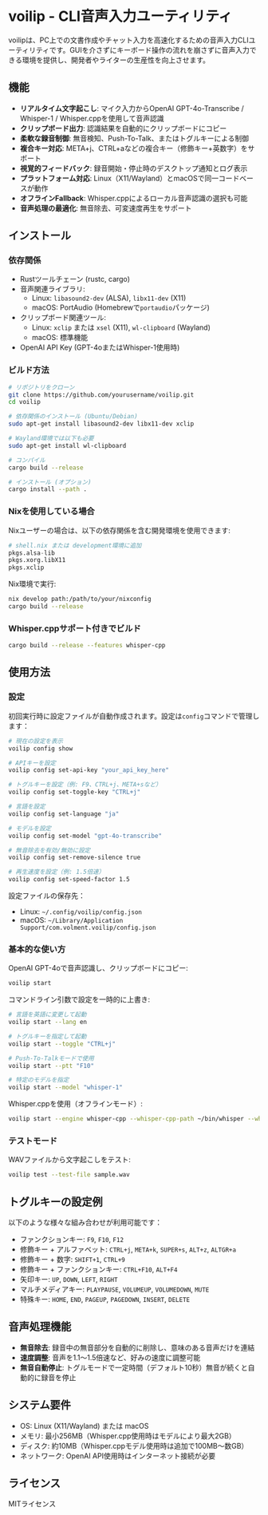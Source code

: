 # voilip - CLI音声入力ユーティリティ

voilipは、PC上での文書作成やチャット入力を高速化するための音声入力CLIユーティリティです。GUIを介さずにキーボード操作の流れを崩さずに音声入力できる環境を提供し、開発者やライターの生産性を向上させます。

## 機能

- **リアルタイム文字起こし**: マイク入力からOpenAI GPT-4o-Transcribe / Whisper-1 / Whisper.cppを使用して音声認識
- **クリップボード出力**: 認識結果を自動的にクリップボードにコピー
- **柔軟な録音制御**: 無音検知、Push-To-Talk、またはトグルキーによる制御
- **複合キー対応**: META+j、CTRL+aなどの複合キー（修飾キー+英数字）をサポート
- **視覚的フィードバック**: 録音開始・停止時のデスクトップ通知とログ表示
- **プラットフォーム対応**: Linux（X11/Wayland）とmacOSで同一コードベースが動作
- **オフラインFallback**: Whisper.cppによるローカル音声認識の選択も可能
- **音声処理の最適化**: 無音除去、可変速度再生をサポート

## インストール

### 依存関係

- Rustツールチェーン (rustc, cargo)
- 音声関連ライブラリ:
  - Linux: `libasound2-dev` (ALSA), `libx11-dev` (X11)
  - macOS: PortAudio (Homebrewで`portaudio`パッケージ)
- クリップボード関連ツール: 
  - Linux: `xclip` または `xsel` (X11), `wl-clipboard` (Wayland)
  - macOS: 標準機能
- OpenAI API Key (GPT-4oまたはWhisper-1使用時)

### ビルド方法

```bash
# リポジトリをクローン
git clone https://github.com/yourusername/voilip.git
cd voilip

# 依存関係のインストール (Ubuntu/Debian)
sudo apt-get install libasound2-dev libx11-dev xclip

# Wayland環境では以下も必要
sudo apt-get install wl-clipboard

# コンパイル
cargo build --release

# インストール (オプション)
cargo install --path .
```

### Nixを使用している場合

Nixユーザーの場合は、以下の依存関係を含む開発環境を使用できます:

```nix
# shell.nix または development環境に追加
pkgs.alsa-lib
pkgs.xorg.libX11
pkgs.xclip
```

Nix環境で実行:

```bash
nix develop path:/path/to/your/nixconfig
cargo build --release
```

### Whisper.cppサポート付きでビルド

```bash
cargo build --release --features whisper-cpp
```

## 使用方法

### 設定

初回実行時に設定ファイルが自動作成されます。設定は`config`コマンドで管理します：

```bash
# 現在の設定を表示
voilip config show

# APIキーを設定
voilip config set-api-key "your_api_key_here"

# トグルキーを設定（例: F9、CTRL+j、META+sなど）
voilip config set-toggle-key "CTRL+j"

# 言語を設定
voilip config set-language "ja"

# モデルを設定
voilip config set-model "gpt-4o-transcribe"

# 無音除去を有効/無効に設定
voilip config set-remove-silence true

# 再生速度を設定（例: 1.5倍速）
voilip config set-speed-factor 1.5
```

設定ファイルの保存先：
- Linux: `~/.config/voilip/config.json`
- macOS: `~/Library/Application Support/com.volment.voilip/config.json`

### 基本的な使い方

OpenAI GPT-4oで音声認識し、クリップボードにコピー:

```bash
voilip start
```

コマンドライン引数で設定を一時的に上書き:

```bash
# 言語を英語に変更して起動
voilip start --lang en

# トグルキーを指定して起動
voilip start --toggle "CTRL+j"

# Push-To-Talkモードで使用
voilip start --ptt "F10"

# 特定のモデルを指定
voilip start --model "whisper-1"
```

Whisper.cppを使用（オフラインモード）:

```bash
voilip start --engine whisper-cpp --whisper-cpp-path ~/bin/whisper --whisper-cpp-model ~/models/ggml-small.bin
```

### テストモード

WAVファイルから文字起こしをテスト:

```bash
voilip test --test-file sample.wav
```

## トグルキーの設定例

以下のような様々な組み合わせが利用可能です：

- ファンクションキー: `F9`, `F10`, `F12`
- 修飾キー + アルファベット: `CTRL+j`, `META+k`, `SUPER+s`, `ALT+z`, `ALTGR+a`
- 修飾キー + 数字: `SHIFT+1`, `CTRL+9`
- 修飾キー + ファンクションキー: `CTRL+F10`, `ALT+F4`
- 矢印キー: `UP`, `DOWN`, `LEFT`, `RIGHT`
- マルチメディアキー: `PLAYPAUSE`, `VOLUMEUP`, `VOLUMEDOWN`, `MUTE`
- 特殊キー: `HOME`, `END`, `PAGEUP`, `PAGEDOWN`, `INSERT`, `DELETE`

## 音声処理機能

- **無音除去**: 録音中の無音部分を自動的に削除し、意味のある音声だけを連結
- **速度調整**: 音声を1.1～1.5倍速など、好みの速度に調整可能
- **無音自動停止**: トグルモードで一定時間（デフォルト10秒）無音が続くと自動的に録音を停止

## システム要件

- OS: Linux (X11/Wayland) または macOS
- メモリ: 最小256MB（Whisper.cpp使用時はモデルにより最大2GB）
- ディスク: 約10MB（Whisper.cppモデル使用時は追加で100MB〜数GB）
- ネットワーク: OpenAI API使用時はインターネット接続が必要

## ライセンス

MITライセンス 
